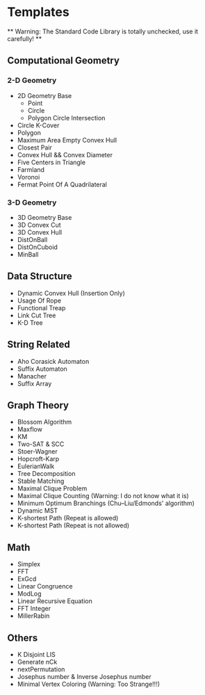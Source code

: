 Templates
=========

** Warning: The Standard Code Library is totally unchecked, use it carefully! **

## Computational Geometry
### 2-D Geometry
* 2D Geometry Base
	* Point
	* Circle
	* Polygon Circle Intersection
* Circle K-Cover
* Polygon
* Maximum Area Empty Convex Hull
* Closest Pair
* Convex Hull && Convex Diameter
* Five Centers in Triangle
* Farmland
* Voronoi
* Fermat Point Of A Quadrilateral

### 3-D Geometry
* 3D Geometry Base
* 3D Convex Cut
* 3D Convex Hull
* DistOnBall
* DistOnCuboid
* MinBall

## Data Structure
* Dynamic Convex Hull (Insertion Only)
* Usage Of Rope
* Functional Treap
* Link Cut Tree
* K-D Tree

## String Related
* Aho Corasick Automaton
* Suffix Automaton
* Manacher
* Suffix Array

## Graph Theory
* Blossom Algorithm
* Maxflow
* KM
* Two-SAT & SCC
* Stoer-Wagner
* Hopcroft-Karp
* EulerianWalk
* Tree Decomposition
* Stable Matching
* Maximal Clique Problem
* Maximal Clique Counting (Warning: I do not know what it is)
* Minimum Optimum Branchings (Chu–Liu/Edmonds' algorithm)
* Dynamic MST
* K-shortest Path (Repeat is allowed)
* K-shortest Path (Repeat is not allowed)

## Math
* Simplex
* FFT
* ExGcd
* Linear Congruence
* ModLog
* Linear Recursive Equation
* FFT Integer
* MillerRabin

## Others
* K Disjoint LIS
* Generate nCk
* nextPermutation
* Josephus number & Inverse Josephus number
* Minimal Vertex Coloring (Warning: Too Strange!!!)

